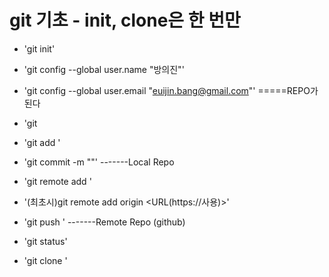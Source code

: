 # git 기초 - init, clone은 한 번만

- 'git init'
- 'git config --global user.name "방의진"'
- 'git config --global user.email "euijin.bang@gmail.com"'
=====REPO가 된다
- 'git 
- 'git add <filename>'
- 'git commit -m "<message>"'
-------Local Repo
- 'git remote add <name> <URL>'
- '(최초시)git remote add origin <URL(https://사용)>'
- 'git push <name> <branch>'
-------Remote Repo (github)
- 'git status'


- 'git clone <URL>'

